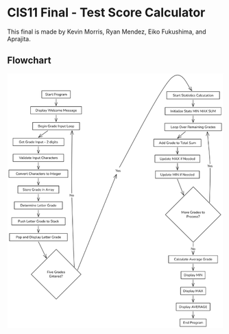 # CIS11 Final - Test Score Calculator
This final is made by Kevin Morris, Ryan Mendez, Eiko Fukushima, and Aprajita.
## Flowchart
![Project image](new_flowchart.png)
